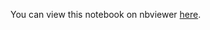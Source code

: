 You can view this notebook on nbviewer <a href='https://github.com/ssuffian/comphonemploy/blob/master/ipynb/OrganizedCraigs.ipynb'>here</a>.

